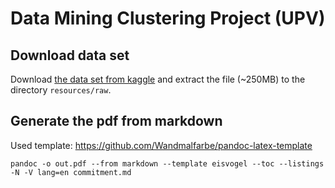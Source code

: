 # Data Mining Clustering Project (UPV)

## Download data set

Download [the data set from kaggle](https://www.kaggle.com/kazanova/sentiment140) and extract the file (~250MB) to the directory `resources/raw`.

## Generate the pdf from markdown

Used template: https://github.com/Wandmalfarbe/pandoc-latex-template

```
pandoc -o out.pdf --from markdown --template eisvogel --toc --listings -N -V lang=en commitment.md
```